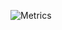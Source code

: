 ![Metrics](https://github.com/my-github-user/my-github-user/blob/main/github-metrics.svg)

<!--
**linnforsman/linnforsman** is a ✨ _special_ ✨ repository because its `README.md` (this file) appears on your GitHub profile.
-->
